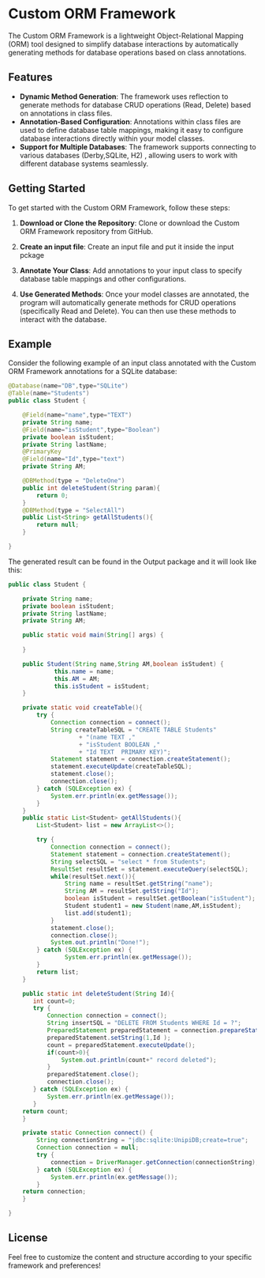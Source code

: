 # Custom ORM Framework

The Custom ORM Framework is a lightweight Object-Relational Mapping (ORM) tool designed to simplify database interactions by automatically generating methods for database operations based on class annotations.

## Features

- **Dynamic Method Generation**: The framework uses reflection to generate methods for database CRUD operations (Read, Delete) based on annotations in class files.
- **Annotation-Based Configuration**: Annotations within class files are used to define database table mappings, making it easy to configure database interactions directly within your model classes.
- **Support for Multiple Databases**: The framework supports connecting to various databases (Derby,SQLite, H2) , allowing users to work with different database systems seamlessly.

## Getting Started

To get started with the Custom ORM Framework, follow these steps:

1. **Download or Clone the Repository**: Clone or download the Custom ORM Framework repository from GitHub.
   
2. **Create an input file**: Create an input file and put it inside the input pckage

3. **Annotate Your Class**: Add annotations to your input class to specify database table mappings and other configurations.

4. **Use Generated Methods**: Once your model classes are annotated, the program will automatically generate methods for CRUD operations (specifically Read and Delete). You can then use these methods to interact with the database.

## Example

Consider the following example of an input class annotated with the Custom ORM Framework annotations for a SQLite database:

```java
@Database(name="DB",type="SQLite")
@Table(name="Students")
public class Student {

    @Field(name="name",type="TEXT")
    private String name;
    @Field(name="isStudent",type="Boolean")
    private boolean isStudent;
    private String lastName;
    @PrimaryKey
    @Field(name="Id",type="text")
    private String AM;

    @DBMethod(type = "DeleteOne")
    public int deleteStudent(String param){
        return 0;
    }
    @DBMethod(type = "SelectAll")
    public List<String> getAllStudents(){
        return null;
    }

}
```

The generated result can be found in the Output package and it will look like this:

```java
public class Student {

	private String name;
	private boolean isStudent;
	private String lastName;
	private String AM;

	public static void main(String[] args) {
		
	}

	public Student(String name,String AM,boolean isStudent) {
			 this.name = name;
			 this.AM = AM;
			 this.isStudent = isStudent;
	}

	private static void createTable(){
		try {
			Connection connection = connect();
			String createTableSQL = "CREATE TABLE Students"
					+ "(name TEXT ,"
					+ "isStudent BOOLEAN ,"
					+ "Id TEXT  PRIMARY KEY)";
			Statement statement = connection.createStatement();
			statement.executeUpdate(createTableSQL);
			statement.close();
			connection.close();
		} catch (SQLException ex) {
			System.err.println(ex.getMessage());
		}
	}
	public static List<Student> getAllStudents(){
		List<Student> list = new ArrayList<>();

		try {
			Connection connection = connect();
			Statement statement = connection.createStatement();
			String selectSQL = "select * from Students";
			ResultSet resultSet = statement.executeQuery(selectSQL);
			while(resultSet.next()){
				String name = resultSet.getString("name");
				String AM = resultSet.getString("Id");
				boolean isStudent = resultSet.getBoolean("isStudent");
				Student student1 = new Student(name,AM,isStudent);
				list.add(student1);
			}
			statement.close();
			connection.close();
			System.out.println("Done!");
		} catch (SQLException ex) {
				System.err.println(ex.getMessage());
		}
		return list;
	}

	public static int deleteStudent(String Id){
	   int count=0;
	   try {
	       Connection connection = connect();
	       String insertSQL = "DELETE FROM Students WHERE Id = ?";
	       PreparedStatement preparedStatement = connection.prepareStatement(insertSQL);
	       preparedStatement.setString(1,Id );
	       count = preparedStatement.executeUpdate();
	       if(count>0){
	           System.out.println(count+" record deleted");
	       }
	       preparedStatement.close();
	       connection.close();
	   } catch (SQLException ex) {
	       System.err.println(ex.getMessage());
	   }
	return count;
	}

    private static Connection connect() {
        String connectionString = "jdbc:sqlite:UnipiDB;create=true";
        Connection connection = null;
        try {
            connection = DriverManager.getConnection(connectionString);
        } catch (SQLException ex) {
            System.err.println(ex.getMessage());
        }
    return connection;
    }

}
```

## License

Feel free to customize the content and structure according to your specific framework and preferences!

